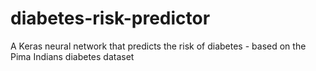 # diabetes-risk-predictor
A Keras neural network that predicts the risk of diabetes - based on the Pima Indians diabetes dataset
